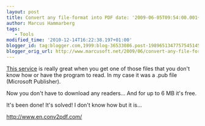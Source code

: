```yaml
---
layout: post
title: Convert any file-format into PDF date: '2009-06-05T09:54:00.001+02:00'
author: Marcus Hammarberg
tags:
   - Tools
modified_time: '2010-12-14T16:22:38.197+01:00'
blogger_id: tag:blogger.com,1999:blog-36533086.post-1989651347757545145
blogger_orig_url: http://www.marcusoft.net/2009/06/convert-any-file-format-into-pdf.html
---
```



[This service](http://www.en.conv2pdf.com/) is really great when you get
one of those files that you don't know how or have the program to read.
In my case it was a .pub file (Microsoft Publisher).

Now you don't have to download any readers... And for up to 6 MB it's
free.

It's been done! It's solved! I don't know how but it is...

<http://www.en.conv2pdf.com/>
